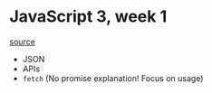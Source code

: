 # JavaScript 3, week 1

[source](https://github.com/HackYourFuture-CPH/JavaScript/tree/675adba05e23ccf1b52d653e03f7d9b1f11c4e09/javascript3/week1)

- JSON
- APIs
- `fetch` (No promise explanation! Focus on usage)
